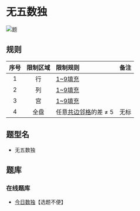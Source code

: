 # 无五数独
<!-- START doctoc generated TOC please keep comment here to allow auto update -->
<!-- DON'T EDIT THIS SECTION, INSTEAD RE-RUN doctoc TO UPDATE -->

<!-- END doctoc generated TOC please keep comment here to allow auto update -->

![题](https://cn.sudoku.today/pic/02/givemefive/40223_366493.png)

## 规则

| 序号  | 限制区域 | 限制规则           | 备注  |
|:---:|:----:|:---------------|:---:|
|  1  |  行   | [1~9填充]        |     |
|  2  |  列   | [1~9填充]        |     |
|  3  |  宫   | [1~9填充]        |     |
|  4  |  全盘  | 任意[共边邻格]的差 ≠ 5 | 无标  |

## 题型名

- 无五数独

## 题库

### 在线题库

- [今日数独]【选题不便】

[1~9填充]: ../../../../../rules/rules.md#1to9填充

[共边邻格]: ../../../../../rules/rules.md#共边邻格

[今日数独]: https://cn.sudoku.today/g-give-me-five-sudoku/
